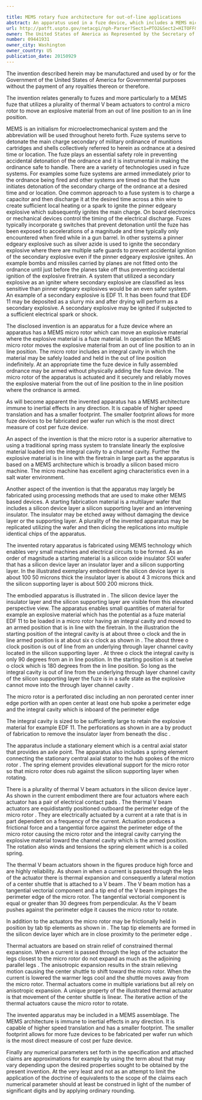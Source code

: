 ```yaml
---

title: MEMS rotary fuze architecture for out-of-line applications
abstract: An apparatus used in a fuze device, which includes a MEMS micro-rotor. The micro-rotor of the apparatus may move an explosive material, for example, a fuze material, from an out-of-line position to an in-line position. The micro-rotor includes an integral cavity in which the material may be safely loaded and held in the out-of-line position. At an appropriate time, the fuze device of a fully assembled ordnance may be armed. When the apparatus is activated, the micro-rotor carefully moves the explosive material to the in-line position, where the ordnance is armed.
url: http://patft.uspto.gov/netacgi/nph-Parser?Sect1=PTO2&Sect2=HITOFF&p=1&u=%2Fnetahtml%2FPTO%2Fsearch-adv.htm&r=1&f=G&l=50&d=PALL&S1=09441931&OS=09441931&RS=09441931
owner: The United States of America as Represented by the Secretary of the Navy
number: 09441931
owner_city: Washington
owner_country: US
publication_date: 20150929
---
```

The invention described herein may be manufactured and used by or for the Government of the United States of America for Governmental purposes without the payment of any royalties thereon or therefore.

The invention relates generally to fuzes and more particularly to a MEMS fuze that utilizes a plurality of thermal V beam actuators to control a micro rotor to move an explosive material from an out of line position to an in line position.

MEMS is an initialism for microelectromechanical system and the abbreviation will be used throughout hereto forth. Fuze systems serve to detonate the main charge secondary of military ordinance of munitions cartridges and shells collectively referred to herein as ordnance at a desired time or location. The fuze plays an essential safety role in preventing accidental detonation of the ordnance and it is instrumental in making the ordinance safe to handle. There are a variety of technologies used in fuze systems. For examples some fuze systems are armed immediately prior to the ordnance being fired and other systems are timed so that the fuze initiates detonation of the secondary charge of the ordnance at a desired time and or location. One common approach to a fuse system is to charge a capacitor and then discharge it at the desired time across a thin wire to create sufficient local heating or a spark to ignite the pinner edgeary explosive which subsequently ignites the main charge. On board electronics or mechanical devices control the timing of the electrical discharge. Fuzes typically incorporate g switches that prevent detonation until the fuze has been exposed to accelerations of a magnitude and time typically only encountered when fired while in a gun barrel. In other systems a pinner edgeary explosive such as silver azide is used to ignite the secondary explosive where there are multiple safe guards to prevent accidental ignition of the secondary explosive even if the pinner edgeary explosive ignites. An example bombs and missiles carried by planes are not fitted onto the ordnance until just before the planes take off thus preventing accidental ignition of the explosive firetrain. A system that utilized a secondary explosive as an igniter where secondary explosive are classified as less sensitive than pinner edgeary explosives would be an even safer system. An example of a secondary explosive is EDF 11. It has been found that EDF 11 may be deposited as a slurry mix and after drying will perform as a secondary explosive. A secondary explosive may be ignited if subjected to a sufficient electrical spark or shock.

The disclosed invention is an apparatus for a fuze device where an apparatus has a MEMS micro rotor which can move an explosive material where the explosive material is a fuze material. In operation the MEMS micro rotor moves the explosive material from an out of line position to an in line position. The micro rotor includes an integral cavity in which the material may be safely loaded and held in the out of line position indefinitely. At an appropriate time the fuze device in fully assembled ordnance may be armed without physically adding the fuze device. The micro rotor of the apparatus is actuated and it securely and reliably moves the explosive material from the out of line position to the in line position where the ordnance is armed.

As will become apparent the invented apparatus has a MEMS architecture immune to inertial effects in any direction. It is capable of higher speed translation and has a smaller footprint. The smaller footprint allows for more fuze devices to be fabricated per wafer run which is the most direct measure of cost per fuze device.

An aspect of the invention is that the micro rotor is a superior alternative to using a traditional spring mass system to translate linearly the explosive material loaded into the integral cavity to a channel cavity. Further the explosive material is in line with the firetrain in large part as the apparatus is based on a MEMS architecture which is broadly a silicon based micro machine. The micro machine has excellent aging characteristics even in a salt water environment.

Another aspect of the invention is that the apparatus may largely be fabricated using processing methods that are used to make other MEMS based devices. A starting fabrication material is a multilayer wafer that includes a silicon device layer a silicon supporting layer and an intervening insulator. The insulator may be etched away without damaging the device layer or the supporting layer. A plurality of the invented apparatus may be replicated utilizing the wafer and then dicing the replications into multiple identical chips of the apparatus.

The invented rotary apparatus is fabricated using MEMS technology which enables very small machines and electrical circuits to be formed. As an order of magnitude a starting material is a silicon oxide insulator SOI wafer that has a silicon device layer an insulator layer and a silicon supporting layer. In the illustrated exemplary embodiment the silicon device layer is about 100 50 microns thick the insulator layer is about 4 3 microns thick and the silicon supporting layer is about 500 200 microns thick.

The embodied apparatus is illustrated in . The silicon device layer the insulator layer and the silicon supporting layer are visible from this elevated perspective view. The apparatus enables small quantities of material for example an explosive material which has the potential as a fuze material EDF 11 to be loaded in a micro rotor having an integral cavity and moved to an armed position that is in line with the firetrain. In the illustration the starting position of the integral cavity is at about three o clock and the in line armed position is at about six o clock as shown in . The about three o clock position is out of line from an underlying through layer channel cavity located in the silicon supporting layer . At three o clock the integral cavity is only 90 degrees from an in line position. In the starting position is at twelve o clock which is 180 degrees from the in line position. So long as the integral cavity is out of line from the underlying through layer channel cavity of the silicon supporting layer the fuze is in a safe state as the explosive cannot move into the through layer channel cavity .

The micro rotor is a perforated disc including an non perorated center inner edge portion with an open center at least one hub spoke a perimeter edge and the integral cavity which is inboard of the perimeter edge

The integral cavity is sized to be sufficiently large to retain the explosive material for example EDF 11. The perforations as shown in are a by product of fabrication to remove the insulator layer from beneath the disc .

The apparatus include a stationary element which is a central axial stator that provides an axle point. The apparatus also includes a spring element connecting the stationary central axial stator to the hub spokes of the micro rotor . The spring element provides elevational support for the micro rotor so that micro rotor does rub against the silicon supporting layer when rotating.

There is a plurality of thermal V beam actuators in the silicon device layer . As shown in the current embodiment there are four actuators where each actuator has a pair of electrical contact pads . The thermal V beam actuators are equidistantly positioned outboard the perimeter edge of the micro rotor . They are electrically actuated by a current at a rate that is in part dependent on a frequency of the current. Actuation produces a frictional force and a tangential force against the perimeter edge of the micro rotor causing the micro rotor and the integral cavity carrying the explosive material toward the channel cavity which is the armed position. The rotation also winds and tensions the spring element which is a coiled spring.

The thermal V beam actuators shown in the figures produce high force and are highly reliability. As shown in when a current is passed through the legs of the actuator there is thermal expansion and consequently a lateral motion of a center shuttle that is attached to a V beam . The V beam motion has a tangential vectorial component and a tip end of the V beam impinges the perimeter edge of the micro rotor. The tangential vectorial component is equal or greater than 30 degrees from perpendicular. As the V beam pushes against the perimeter edge it causes the micro rotor to rotate.

In addition to the actuators the micro rotor may be frictionally held in position by tab tip elements as shown in . The tap tip elements are formed in the silicon device layer which are in close proximity to the perimeter edge .

Thermal actuators are based on strain relief of constrained thermal expansion. When a current is passed through the legs of the actuator the legs closest to the micro rotor do not expand as much as the adjoining parallel legs . The anisotropic expansion results in the strain relieving motion causing the center shuttle to shift toward the micro rotor. When the current is lowered the warmer legs cool and the shuttle moves away from the micro rotor. Thermal actuators come in multiple variations but all rely on anisotropic expansion. A unique property of the illustrated thermal actuator is that movement of the center shuttle is linear. The iterative action of the thermal actuators cause the micro rotor to rotate.

The invented apparatus may be included in a MEMS assemblage. The MEMS architecture is immune to inertial effects in any direction. It is capable of higher speed translation and has a smaller footprint. The smaller footprint allows for more fuze devices to be fabricated per wafer run which is the most direct measure of cost per fuze device.

Finally any numerical parameters set forth in the specification and attached claims are approximations for example by using the term about that may vary depending upon the desired properties sought to be obtained by the present invention. At the very least and not as an attempt to limit the application of the doctrine of equivalents to the scope of the claims each numerical parameter should at least be construed in light of the number of significant digits and by applying ordinary rounding.

